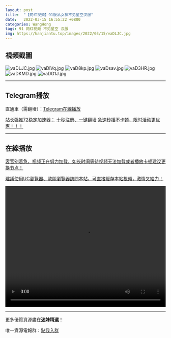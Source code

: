 ```yaml
---
layout: post
title:  "【网红视频】91极品女神不见星空汉服"
date:   2022-03-15 16:55:22 +0800
categories: WangHong
tags: 91 网红视频 不见星空 汉服
img: https://kanjiantu.top/images/2022/03/15/vaDLJC.jpg
---
```



## 視頻截圖

![vaDLJC.jpg](https://kanjiantu.top/images/2022/03/15/vaDLJC.jpg)
![vaDlVq.jpg](https://kanjiantu.top/images/2022/03/15/vaDlVq.jpg)
![vaD8kp.jpg](https://kanjiantu.top/images/2022/03/15/vaD8kp.jpg)
![vaDsav.jpg](https://kanjiantu.top/images/2022/03/15/vaDsav.jpg)
![vaD3HR.jpg](https://kanjiantu.top/images/2022/03/15/vaD3HR.jpg)
![vaDKMD.jpg](https://kanjiantu.top/images/2022/03/15/vaDKMD.jpg)
![vaDG1J.jpg](https://kanjiantu.top/images/2022/03/15/vaDG1J.jpg)

* * *
## Telegram播放

直通車（需翻墻）：[Telegram在線播放](https://t.me/mimeijingxuan/49)

<u>站长强推72稳定加速器：</u> [十秒注册、一键翻墙](https://www.mimei.blog/skip/vpn.html)
<u>急速秒播不卡顿，限时活动更优惠！！！</u>
* * *
## 在線播放
<u>客官别着急，视频正在努力加载，如长时间等待视频无法加载或者播放卡顿建议更换节点！</u>

<u>建議使用UC瀏覽器、歐朋瀏覽器訪問本站，可直接緩存本站視頻，激情又給力！</u>
<center><video src="https://cdn.publer.io/uploads/videos/6245406fdb279776cfbee8c6/4af4884d0e3129814a425cc7a1d2bfb3.mp4" width="100%" height="380px"  controls="controls"></video></center>

* * *
更多優質資源盡在**迷妹精選**！

唯一資源電報群：[點我入群](https://t.me/mimeijingxuan)



